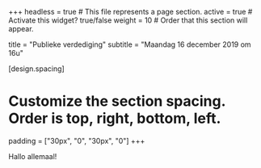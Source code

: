 +++
headless = true  # This file represents a page section.
active = true  # Activate this widget? true/false
weight = 10  # Order that this section will appear.

title = "Publieke verdediging"
subtitle = "Maandag 16 december 2019 om 16u"

[design.spacing]
  # Customize the section spacing. Order is top, right, bottom, left.
  padding = ["30px", "0", "30px", "0"]
+++

Hallo allemaal! 

